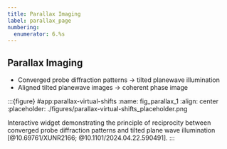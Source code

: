 ```yaml
---
title: Parallax Imaging
label: parallax_page
numbering:
  enumerator: 6.%s
---
```


## Parallax Imaging

- Converged probe diffraction patterns &rarr; tilted planewave illumination
- Aligned tilted planewave images &rarr; coherent phase image

:::{figure} #app:parallax-virtual-shifts
:name: fig_parallax_1
:align: center
:placeholder: ./figures/parallax-virtual-shifts_placeholder.png

Interactive widget demonstrating the principle of reciprocity between converged probe diffraction patterns and tilted plane wave illumination [@10.69761/XUNR2166; @10.1101/2024.04.22.590491].
:::
